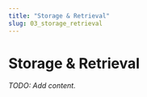 ```yaml
---
title: "Storage & Retrieval"
slug: 03_storage_retrieval
---
```


# Storage & Retrieval

_TODO: Add content._
